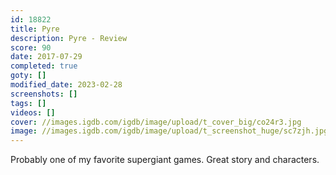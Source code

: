 ```yaml
---
id: 18822
title: Pyre
description: Pyre - Review
score: 90
date: 2017-07-29
completed: true
goty: []
modified_date: 2023-02-28
screenshots: []
tags: []
videos: []
cover: //images.igdb.com/igdb/image/upload/t_cover_big/co24r3.jpg
image: //images.igdb.com/igdb/image/upload/t_screenshot_huge/sc7zjh.jpg
---
```

Probably one of my favorite supergiant games. Great story and characters.